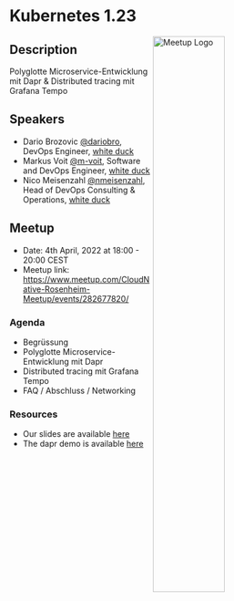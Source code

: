 # Kubernetes 1.23

<img width="50%" align="right" alt="Meetup Logo" src="https://secure.meetupstatic.com/photos/event/9/6/1/b/clean_497198427.jpeg">

## Description

<p>Polyglotte Microservice-Entwicklung mit Dapr & Distributed tracing mit Grafana Tempo</p>

## Speakers

- Dario Brozovic [@dariobro](https://github.com/dariobro), DevOps Engineer, [white duck](https://whiteduck.de/en/)
- Markus Voit [@m-voit](https://github.com/m-voit), Software and DevOps Engineer, [white duck](https://whiteduck.de/en/)
- Nico Meisenzahl [@nmeisenzahl](https://github.com/nmeisenzahl), Head of DevOps Consulting & Operations, [white duck](https://whiteduck.de/en/)

## Meetup

- Date: 4th April, 2022 at 18:00 - 20:00 CEST
- Meetup link: https://www.meetup.com/CloudNative-Rosenheim-Meetup/events/282677820/

### Agenda

- Begrüssung
- Polyglotte Microservice-Entwicklung mit Dapr
- Distributed tracing mit Grafana Tempo
- FAQ / Abschluss / Networking

### Resources

- Our slides are available [here](./dapr-and-grafana-tempo.pdf)
- The dapr demo is available [here](https://github.com/whiteducksoftware/dapr-demo)

